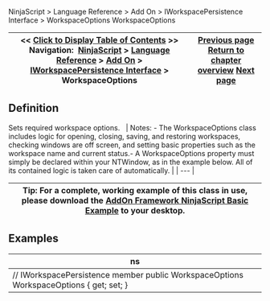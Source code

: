 ﻿
NinjaScript \> Language Reference \> Add On \> IWorkspacePersistence Interface \> WorkspaceOptions
WorkspaceOptions

| \<\< [Click to Display Table of Contents](workspaceoptions.md) \>\> **Navigation:**     [NinjaScript](ninjascript.md) \> [Language Reference](language_reference_wip.md) \> [Add On](add_on.md) \> [IWorkspacePersistence Interface](iworkspacepersistence_interface.md) \> WorkspaceOptions | [Previous page](iworkspacepersistence_save.md) [Return to chapter overview](iworkspacepersistence_interface.md) [Next page](nttabpage_class.md) |
| --- | --- |

## Definition
Sets required workspace options. 
 
| Notes:  - The WorkspaceOptions class includes logic for opening, closing, saving, and restoring workspaces, checking windows are off screen, and setting basic properties such as the workspace name and current status.- A WorkspaceOptions property must simply be declared within your NTWindow, as in the example below. All of its contained logic is taken care of automatically. |
| --- |

| Tip: For a complete, working example of this class in use, please download the [AddOn Framework NinjaScript Basic Example](http://ninjatrader.com/support/helpGuides/AddOn_Framework_NinjaScript_Basic.zip) to your desktop. |
| --- |

## Examples
| ns |
| --- |
| // IWorkspacePersistence member public WorkspaceOptions WorkspaceOptions { get; set; } |

